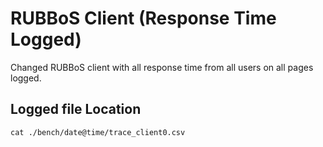 # RUBBoS Client (Response Time Logged)
Changed RUBBoS client with all response time from all users on all pages logged.

## Logged file Location
`cat ./bench/date@time/trace_client0.csv`

